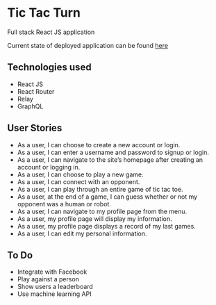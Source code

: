 # Tic Tac Turn
Full stack React JS application

Current state of deployed application can be found [here](http://tictacturn.herokuapp.com/) 

## Technologies used
* React JS
* React Router
* Relay
* GraphQL

## User Stories
* As a user, I can choose to create a new account or login.
* As a user, I can enter a username and password to signup or login.
* As a user, I can navigate to the site’s homepage after creating an account or logging in.
* As a user, I can choose to play a new game.
* As a user, I can connect with an opponent.
* As a user, I can play through an entire game of tic tac toe.
* As a user, at the end of a game, I can guess whether or not my opponent was a human or robot.
* As a user, I can navigate to my profile page from the menu.
* As a user, my profile page will display my information.
* As a user, my profile page displays a record of my last games.
* As a user, I can edit my personal information.

## To Do
* Integrate with Facebook
* Play against a person
* Show users a leaderboard
* Use machine learning API
